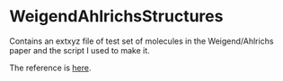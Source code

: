 # WeigendAhlrichsStructures
Contains an extxyz file of test set of molecules in the Weigend/Ahlrichs paper and the script I used to make it.

The reference is [here](https://pubs.rsc.org/en/content/articlelanding/2005/cp/b508541a).
